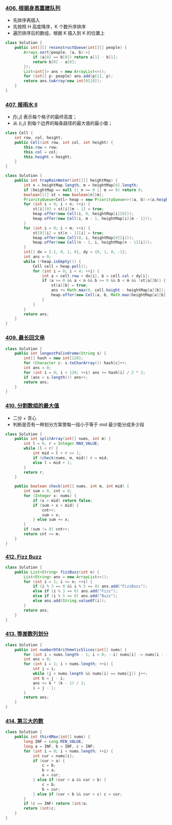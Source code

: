 ### [406. 根据身高重建队列](https://leetcode-cn.com/problems/queue-reconstruction-by-height/)

* 先排序再插入
* 先按照 H 高度降序，K 个数升序排序
* 遍历排序后的数组，根据 K 插入到 K 的位置上

```java
class Solution {
    public int[][] reconstructQueue(int[][] people) {
        Arrays.sort(people, (a, b)->{
            if (a[0] == b[0]) return a[1] - b[1];
            return b[0] - a[0];
        });
        List<int[]> ans = new ArrayList<>();
        for (int[] p: people) ans.add(p[1], p);
        return ans.toArray(new int[0][0]);
    }
}
```

### [407. 接雨水 II](https://leetcode-cn.com/problems/trapping-rain-water-ii/)

* $f[i,j]$ 表示每个格子的最终高度；
* 从 $(i,j)$ 到每个边界的每条路径的最大值的最小值；

```java
class Cell {
    int row, col, height;
    public Cell(int row, int col, int height) {
        this.row = row;
        this.col = col;
        this.height = height;
    }
}

class Solution {
    public int trapRainWater(int[][] heightMap) {
        int n = heightMap.length, m = heightMap[0].length;
        if (heightMap == null || n == 0 || m == 0) return 0;
        boolean[][] st = new boolean[n][m];
        PriorityQueue<Cell> heap = new PriorityQueue<>((a, b)->(a.height - b.height));
        for (int i = 0; i < n; ++i) {
            st[i][0] = st[i][m - 1] = true;
            heap.offer(new Cell(i, 0, heightMap[i][0]));
            heap.offer(new Cell(i, m - 1, heightMap[i][m - 1]));
        }
        for (int i = 0; i < m; ++i) {
            st[0][i] = st[n - 1][i] = true;
            heap.offer(new Cell(0, i, heightMap[0][i]));
            heap.offer(new Cell(n - 1, i, heightMap[n - 1][i]));
        }
        int[] dx = {-1, 0, 1, 0}, dy = {0, 1, 0, -1};
        int ans = 0;
        while (!heap.isEmpty()) {
            Cell cell = heap.poll();
            for (int i = 0; i < 4; ++i) {
                int a = cell.row + dx[i], b = cell.col + dy[i];
                if (a >= 0 && a < n && b >= 0 && b < m && !st[a][b]) {
                    st[a][b] = true;
                    ans += Math.max(0, cell.height - heightMap[a][b]);
                    heap.offer(new Cell(a, b, Math.max(heightMap[a][b], cell.height)));
                }
            }
        }
        return ans;
    }
}
```

### [409. 最长回文串](https://leetcode-cn.com/problems/longest-palindrome/)

```java
class Solution {
    public int longestPalindrome(String s) {
        int[] hash = new int[128];
        for (Character c: s.toCharArray()) hash[c]++;
        int ans = 0;
        for (int i = 0; i < 128; ++i) ans += hash[i] / 2 * 2;
        if (ans < s.length()) ans++;
        return ans;
    }
}
```

### [410. 分割数组的最大值](https://leetcode-cn.com/problems/split-array-largest-sum/)

* 二分 + 贪心
* 判断是否有一种划分方案使每一段小于等于 $mid$ 最少能分成多少段

```java
class Solution {
    public int splitArray(int[] nums, int m) {
        int l = 0, r = Integer.MAX_VALUE;
        while (l < r) {
            int mid = l + r >> 1;
            if (check(nums, m, mid)) r = mid;
            else l = mid + 1;
        }
        return r;
    }

    public boolean check(int[] nums, int m, int mid) {
        int sum = 0, cnt = 0;
        for (Integer x: nums) {
            if (x > mid) return false;
            if (sum + x > mid) {
                cnt++;
                sum = x;
            } else sum += x;
        }
        if (sum != 0) cnt++;
        return cnt <= m;
    }
}
```

### [412. Fizz Buzz](https://leetcode-cn.com/problems/fizz-buzz/)

```java
class Solution {
    public List<String> fizzBuzz(int n) {
        List<String> ans = new ArrayList<>();
        for (int i = 1; i <= n; ++i) {
            if (i % 3 == 0 && i % 5 == 0) ans.add("FizzBuzz");
            else if (i % 3 == 0) ans.add("Fizz");
            else if (i % 5 == 0) ans.add("Buzz");
            else ans.add(String.valueOf(i));
        }
        return ans;
    }
}
```

### [413. 等差数列划分](https://leetcode-cn.com/problems/arithmetic-slices/)

```java
class Solution {
    public int numberOfArithmeticSlices(int[] nums) {
        for (int i = nums.length - 1; i > 0; --i) nums[i] -= nums[i - 1];
        int ans = 0;
        for (int i = 1; i < nums.length; ++i) {
            int j = i;
            while (j < nums.length && nums[i] == nums[j]) j++;
            int k = j - i;
            ans += k * (k - 1) / 2;
            i = j - 1;
        } 
        return ans;
    }
}
```

### [414. 第三大的数](https://leetcode-cn.com/problems/third-maximum-number/)

```java
class Solution {
    public int thirdMax(int[] nums) {
        long INF = Long.MIN_VALUE;
        long a = INF, b = INF, c = INF;
        for (int i = 0; i < nums.length; ++i) {
            int cur = nums[i];
            if (cur > a) {
                c = b;
                b = a;
                a = cur;
            } else if (cur < a && cur > b) {
                c = b;
                b = cur;
            } else if (cur < b && cur > c) c = cur;
        }
        if (c == INF) return (int)a;
        return (int)c;
    }
}
```































